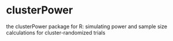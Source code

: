 clusterPower
============

the clusterPower package for R: simulating power and sample size calculations for cluster-randomized trials
